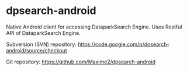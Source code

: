 dpsearch-android
================

Native Android client for accessing DataparkSearch Engine. Uses Restful API of DataparkSearch Engine.


Subversion (SVN) repository: https://code.google.com/p/dpsearch-android/source/checkout

Git repository: https://github.com/Maxime2/dpsearch-android
